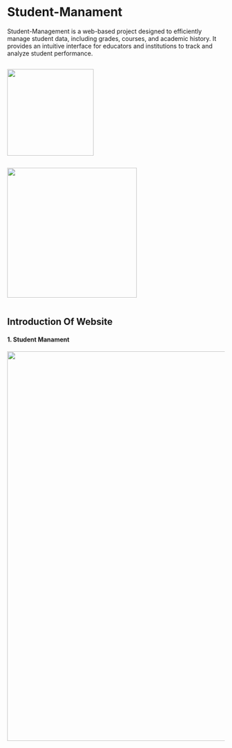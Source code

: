 # Student-Manament
Student-Management is a web-based project designed to efficiently manage student data, including grades, courses, and academic history. It provides an intuitive interface for educators and institutions to track and analyze student performance.

<p align="center" style="display: inline-block; margin-right: 20px;">
  <a href="https://dotnet.microsoft.com" target="_blank">
    <img src="https://upload.wikimedia.org/wikipedia/commons/thumb/7/7d/Microsoft_.NET_logo.svg/456px-Microsoft_.NET_logo.svg.png" width="200">
  </a>
</p>
<p align="center" style="display: inline-block;">
  <a href="https://angular.dev/press-kit" target="_blank">
    <img src="https://upload.wikimedia.org/wikipedia/commons/thumb/c/cf/Angular_full_color_logo.svg/2048px-Angular_full_color_logo.svg.png" width="300">
  </a>
</p>

## Introduction Of Website
<h4>1. Student Manament </h3>
<p align="center">
  <img src="https://github.com/user-attachments/assets/4e7c6636-35f7-4dd6-afab-ee02a4442da6" width=900 ><br/>
</p>




